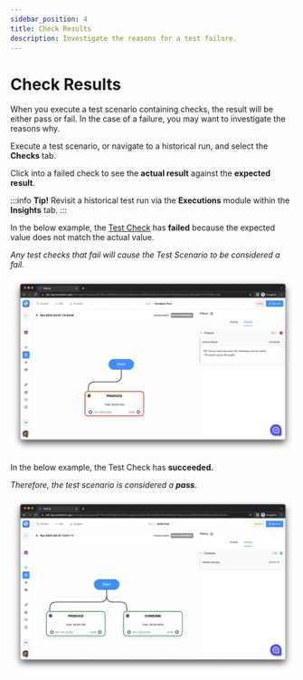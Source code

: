```yaml
---
sidebar_position: 4
title: Check Results
description: Investigate the reasons for a test failure.
---
```


# Check Results

When you execute a test scenario containing checks, the result will be either pass or fail. In the case of a failure, you may want to investigate the reasons why.

Execute a test scenario, or navigate to a historical run, and select the **Checks** tab.

Click into a failed check to see the **actual result** against the **expected result**.

:::info
**Tip!** Revisit a historical test run via the **Executions** module within the **Insights** tab.
:::

In the below example, the [Test Check](.) has **failed** because the expected value does not match the actual value.

_Any test checks that fail will cause the Test Scenario to be considered a fail._

![](<../../../assets/image (72).png>)

In the below example, the Test Check has **succeeded.**

_Therefore, the test scenario is considered a **pass**._

![](<../../../assets/image (15).png>)
